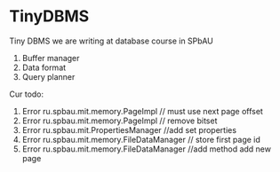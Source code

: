 # TinyDBMS
Tiny DBMS we are writing at database course in SPbAU

1. Buffer manager
2. Data format
3. Query planner


Cur todo:

1. Error ru.spbau.mit.memory.PageImpl // must use next page offset
2. Error ru.spbau.mit.memory.PageImpl // remove bitset
3. Error ru.spbau.mit.PropertiesManager //add set properties
4. Error ru.spbau.mit.memory.FileDataManager // store first page id
5. Error ru.spbau.mit.memory.FileDataManager //add method add new page